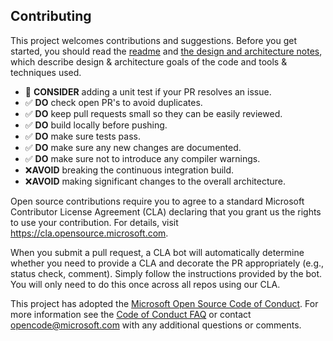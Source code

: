 ## Contributing

This project welcomes contributions and suggestions. Before you get started, you should read the [readme](README.md) and [the design and architecture notes](docs/Design_and_Architecture.md), which describe design & architecture goals of the code and tools & techniques used.

- 🤔 **CONSIDER** adding a unit test if your PR resolves an issue.
- ✅ **DO** check open PR's to avoid duplicates.
- ✅ **DO** keep pull requests small so they can be easily reviewed.
- ✅ **DO** build locally before pushing.
- ✅ **DO** make sure tests pass.
- ✅ **DO** make sure any new changes are documented.
- ✅ **DO** make sure not to introduce any compiler warnings.
- ❌**AVOID** breaking the continuous integration build.
- ❌**AVOID** making significant changes to the overall architecture.

Open source contributions require you to agree to a standard Microsoft Contributor License Agreement (CLA) declaring that you grant us the rights to use your contribution. For details, visit https://cla.opensource.microsoft.com.

When you submit a pull request, a CLA bot will automatically determine whether you need to provide a CLA and decorate the PR appropriately (e.g., status check, comment). Simply follow the instructions provided by the bot. You will only need to do this once across all repos using our CLA.

This project has adopted the [Microsoft Open Source Code of Conduct](https://opensource.microsoft.com/codeofconduct/). For more information see the [Code of Conduct FAQ](https://opensource.microsoft.com/codeofconduct/faq/) or contact [opencode@microsoft.com](mailto:opencode@microsoft.com) with any additional questions or comments.
